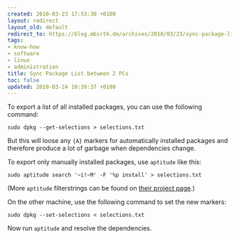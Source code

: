 ```yaml
---
created: 2010-03-23 17:53:30 +0100
layout: redirect
layout_old: default
redirect_to: https://blog.mbirth.de/archives/2010/03/23/sync-package-list-between-2-pcs.html
tags:
- know-how
- software
- linux
- administration
title: Sync Package List between 2 PCs
toc: false
updated: 2010-03-24 10:39:37 +0100
---
```


To export a list of all installed packages, you can use the following command:

    sudo dpkg --get-selections > selections.txt

But this will loose any `{A}` markers for automatically installed packages and therefore produce a lot of garbage when
dependencies change.

To export only manually installed packages, use `aptitude` like this:

    sudo aptitude search '~i!~M' -F '%p install' > selections.txt

(More `aptitude` filterstrings can be found on [their project page](http://algebraicthunk.net/~dburrows/projects/aptitude/doc/en/ch02s03s05.html).)

On the other machine, use the following command to set the new markers:

    sudo dpkg --set-selections < selections.txt

Now run `aptitude` and resolve the dependencies.
